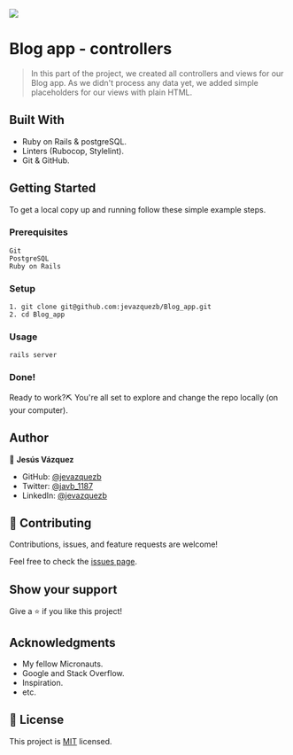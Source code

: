 ![](https://img.shields.io/badge/Microverse-blueviolet)

# Blog app - controllers

> In this part of the project, we created all controllers and views for our Blog app. As we didn't process any data yet, we added simple placeholders for our views with plain HTML.

## Built With

- Ruby on Rails & postgreSQL.
- Linters (Rubocop, Stylelint).
- Git & GitHub.

## Getting Started

To get a local copy up and running follow these simple example steps.

### Prerequisites

    Git
    PostgreSQL
    Ruby on Rails

### Setup

    1. git clone git@github.com:jevazquezb/Blog_app.git
    2. cd Blog_app

### Usage

    rails server

### Done!

Ready to work?⛏️ You're all set to explore and change the repo locally (on your computer).

## Author

👤 **Jesús Vázquez**

- GitHub: [@jevazquezb](https://github.com/jevazquezb)
- Twitter: [@javb_1187](https://twitter.com/javb_1187)
- LinkedIn: [@jevazquezb](https://www.linkedin.com/in/jevazquezb)

## 🤝 Contributing

Contributions, issues, and feature requests are welcome!

Feel free to check the [issues page](../../issues/).

## Show your support

Give a ⭐️ if you like this project!

## Acknowledgments

- My fellow Micronauts.
- Google and Stack Overflow.
- Inspiration.
- etc.

## 📝 License

This project is [MIT](./MIT) licensed.
